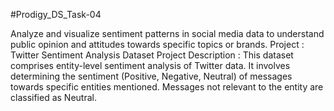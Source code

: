#Prodigy_DS_Task-04

  Analyze and visualize sentiment patterns in social media data to understand public opinion and attitudes towards specific topics or brands.
  Project : Twitter Sentiment Analysis Dataset Project Description : This dataset comprises entity-level sentiment analysis of Twitter data. 
  It involves determining the sentiment (Positive, Negative, Neutral) of messages towards specific entities mentioned. Messages not relevant to the entity are classified as Neutral.
